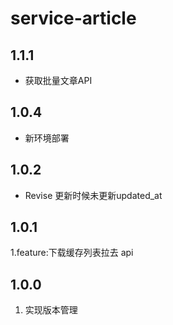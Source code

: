 # service-article

## 1.1.1
- 获取批量文章API

## 1.0.4
- 新环境部署

## 1.0.2
- Revise 更新时候未更新updated_at

## 1.0.1
1.feature:下载缓存列表拉去 api

## 1.0.0
1. 实现版本管理
